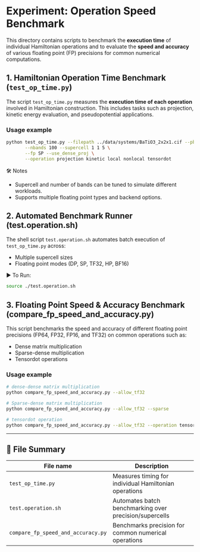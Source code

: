 # Experiment: Operation Speed Benchmark

This directory contains scripts to benchmark the **execution time** of individual Hamiltonian operations and to evaluate the **speed and accuracy** of various floating point (FP) precisions for common numerical computations.

## 1. Hamiltonian Operation Time Benchmark (`test_op_time.py`)

The script `test_op_time.py` measures the **execution time of each operation** involved in Hamiltonian construction. This includes tasks such as projection, kinetic energy evaluation, and pseudopotential applications.

### Usage example

```bash
python test_op_time.py --filepath ../data/systems/BaTiO3_2x2x1.cif --pbc 1 1 1 \
       --nbands 100 --supercell 1 1 5 \
       --fp SP --use_dense_proj \
       --operation projection kinetic local nonlocal tensordot
```

🛠️ Notes
- Supercell and number of bands can be tuned to simulate different workloads.
- Supports multiple floating point types and backend options.



## 2. Automated Benchmark Runner (test.operation.sh)

The shell script `test.operation.sh` automates batch execution of `test_op_time.py` across:
- Multiple supercell sizes
- Floating point modes (DP, SP, TF32, HP, BF16)

▶️ To Run:
```bash
source ./test.operation.sh
```


## 3. Floating Point Speed & Accuracy Benchmark (compare_fp_speed_and_accuracy.py)

This script benchmarks the speed and accuracy of different floating point precisions (FP64, FP32, FP16, and TF32) on common operations such as:

- Dense matrix multiplication
- Sparse-dense multiplication
- Tensordot operations 


### Usage example

```bash
# dense-dense matrix multiplication
python compare_fp_speed_and_accuracy.py --allow_tf32

# Sparse-dense matrix multiplication
python compare_fp_speed_and_accuracy.py --allow_tf32 --sparse

# tensordot operation
python compare_fp_speed_and_accuracy.py --allow_tf32 --operation tensordot --N 100 --M 100 --K 100 --batch 100
```

---

## 📁 File Summary

| File name                      | Description                                              |
|-------------------------------|----------------------------------------------------------|
| `test_op_time.py`             | Measures timing for individual Hamiltonian operations   |
| `test.operation.sh`           | Automates batch benchmarking over precision/supercells  |
| `compare_fp_speed_and_accuracy.py` | Benchmarks precision for common numerical operations |


